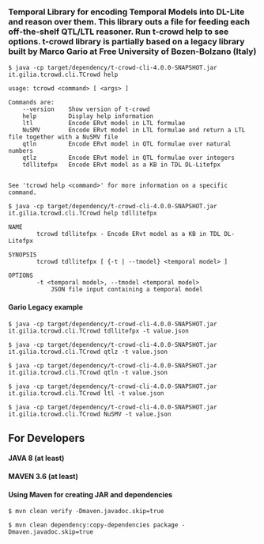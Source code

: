 ### Temporal Library for encoding Temporal Models into DL-Lite and reason over them. This library outs a file for feeding each off-the-shelf QTL/LTL reasoner. Run t-crowd help to see options. t-crowd library is partially based on a legacy library built by Marco Gario at Free University of Bozen-Bolzano (Italy)

`$ java -cp target/dependency/t-crowd-cli-4.0.0-SNAPSHOT.jar it.gilia.tcrowd.cli.TCrowd help`

```
usage: tcrowd <command> [ <args> ]

Commands are:
    --version    Show version of t-crowd
    help         Display help information
    ltl          Encode ERvt model in LTL formulae
    NuSMV        Encode ERvt model in LTL formulae and return a LTL file together with a NuSMV file
    qtln         Encode ERvt model in QTL formulae over natural numbers
    qtlz         Encode ERvt model in QTL formulae over integers
    tdllitefpx   Encode ERvt model as a KB in TDL DL-Litefpx


See 'tcrowd help <command>' for more information on a specific command.
```

`$ java -cp target/dependency/t-crowd-cli-4.0.0-SNAPSHOT.jar it.gilia.tcrowd.cli.TCrowd help tdllitefpx`

```
NAME
        tcrowd tdllitefpx - Encode ERvt model as a KB in TDL DL-Litefpx

SYNOPSIS
        tcrowd tdllitefpx [ {-t | --tmodel} <temporal model> ]

OPTIONS
        -t <temporal model>, --tmodel <temporal model>
            JSON file input containing a temporal model
```


#### Gario Legacy example

`$ java -cp target/dependency/t-crowd-cli-4.0.0-SNAPSHOT.jar it.gilia.tcrowd.cli.TCrowd tdllitefpx -t value.json`

`$ java -cp target/dependency/t-crowd-cli-4.0.0-SNAPSHOT.jar it.gilia.tcrowd.cli.TCrowd qtlz -t value.json`

`$ java -cp target/dependency/t-crowd-cli-4.0.0-SNAPSHOT.jar it.gilia.tcrowd.cli.TCrowd qtln -t value.json`

`$ java -cp target/dependency/t-crowd-cli-4.0.0-SNAPSHOT.jar it.gilia.tcrowd.cli.TCrowd ltl -t value.json`

`$ java -cp target/dependency/t-crowd-cli-4.0.0-SNAPSHOT.jar it.gilia.tcrowd.cli.TCrowd NuSMV -t value.json`


## For Developers

#### JAVA 8 (at least)
#### MAVEN 3.6 (at least)

#### Using Maven for creating JAR and dependencies

```
$ mvn clean verify -Dmaven.javadoc.skip=true

$ mvn clean dependency:copy-dependencies package -Dmaven.javadoc.skip=true

```


